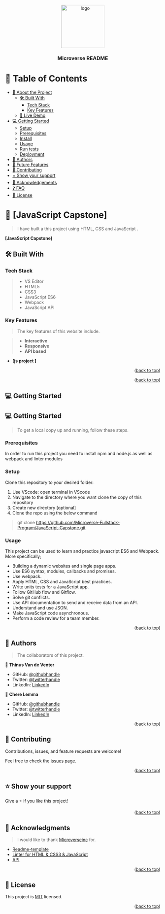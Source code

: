 
<!-- 
Install 
- npm install --save-dev hint@7.x
- npm install --save-dev stylelint@13.x stylelint-scss@3.x stylelint-config-standard@21.x stylelint-csstree-validator@1.x
- npm install --save-dev eslint@7.x eslint-config-airbnb-base@14.x eslint-plugin-import@2.x babel-eslint@10.x
- npm install webpack webpack-cli
- npm install css-loader style-loader
- npm i --save-dev html-webpack-plugin

Testing/Validate
- npx hint .
- npx stylelint "**/*.{css,scss}"
- npx eslint .
- npm run build
-->

<a name="readme-top"></a>

<div align="center">

  <img src="murple_logo.png" alt="logo" width="140"  height="auto" />
  <br/>

  <h3><b>Microverse README</b></h3>

</div>

<!-- TABLE OF CONTENTS -->

# 📗 Table of Contents

- [📖 About the Project](#about-project)
  - [🛠 Built With](#built-with)
    - [Tech Stack](#tech-stack)
    - [Key Features](#key-features)
  - [🚀 Live Demo](#live-demo)
- [💻 Getting Started](#getting-started)
  - [Setup](#setup)
  - [Prerequisites](#prerequisites)
  - [Install](#install)
  - [Usage](#usage)
  - [Run tests](#run-tests)
  - [Deployment](#triangular_flag_on_post-deployment)
- [👥 Authors](#authors)
- [🔭 Future Features](#future-features)
- [🤝 Contributing](#contributing)
- [⭐️ Show your support](#support)
- [🙏 Acknowledgements](#acknowledgements)
- [❓ FAQ](#faq)
- [📝 License](#license)

<!-- PROJECT DESCRIPTION -->

# 📖 [JavaScript Capstone] <a name="about-project"></a>

> I have built a this project using HTML, CSS and JavaScript .

**[JavaScript Capstone]** 

## 🛠 Built With <a name="built-with"></a>

### Tech Stack <a name="tech-stack"></a>

> -  VS Editor
> - HTML5
> - CSS3
> - JavaScript ES6
> - Webpack
> - JavaScript API

<!-- Features -->

### Key Features <a name="key-features"></a>

> The key features of this website include.

> - **Interactive**
> - **Responsive**
> - **API based**

- **[js project ]**


<p align="right">(<a href="#readme-top">back to top</a>)</p>


<p align="right">(<a href="#readme-top">back to top</a>)</p>

<!-- GETTING STARTED -->

## 💻 Getting Started <a name="getting-started"></a>

## 💻 Getting Started <a name="getting-started"></a>

> To get a local copy up and running, follow these steps.

### Prerequisites

In order to run this project you need to install npm and node.js as well as webpack and linter modules

### Setup

Clone this repository to your desired folder:
1. Use VScode: open terminal in VScode
2. Navigate to the directory where you want clone the copy of this repository
3. Create new directory [optional]
4. Clone the repo using the below command
 > git clone  https://github.com/Microverse-Fullstack-Program/JavaScript-Capstone.git

 ### Usage

This project can be used to learn and practice javascript ES6 and Webpack. More specifically;
* Building a dynamic websites and single page apps.
* Use ES6 syntax, modules, callbacks and promises.
* Use webpack.
* Apply HTML, CSS and JavaScript best practices.
* Write units tests for a JavaScript app.
* Follow GitHub flow and Gitflow.
* Solve git conflicts.
* Use API documentation to send and receive data from an API.
* Understand and use JSON.
* Make JavaScript code asynchronous.
* Perform a code review for a team member.

<p align="right">(<a href="#readme-top">back to top</a>)</p>

<!-- AUTHORS -->

## 👥 Authors <a name="authors"></a>

> The collaborators of this project.

👤 **Thinus Van de Venter**

- GitHub: [@githubhandle](https://github.com/Thinus01)
- Twitter: [@twitterhandle](https://twitter.com/thinus_v_d_v#gh-light-mode-only)
- LinkedIn: [LinkedIn](https://www.linkedin.com/in/thinus-van-de-venter-99aa26203/#gh-light-mode-only)

👤 **Chere Lemma**

- GitHub: [@githubhandle](https://github.com/cherelemma)
- Twitter: [@twitterhandle](https://twitter.com/Chere21271613)
- LinkedIn: [LinkedIn](https://www.linkedin.com/in/chere-lemma27211613)

<p align="right">(<a href="#readme-top">back to top</a>)</p>


## 🤝 Contributing <a name="contributing"></a>

Contributions, issues, and feature requests are welcome!

Feel free to check the [issues page](https://github.com/Microverse-Fullstack-Program/JavaScript-Capstone/issues).

<p align="right">(<a href="#readme-top">back to top</a>)</p>

## ⭐️ Show your support <a name="support"></a>

Give a ⭐️ if you like this project!

<p align="right">(<a href="#readme-top">back to top</a>)</p>

## 🙏 Acknowledgments <a name="acknowledgements"></a>

> I would like to thank [Microverseinc](https://github.com/microverseinc) for.

* [Readme-template](https://github.com/microverseinc/readme-template)
* [Linter for HTML & CSS3 & JavaScript](https://github.com/microverseinc/linters-config)
* [API]("#")

<p align="right">(<a href="#readme-top">back to top</a>)</p>

## 📝 License <a name="license"></a>

This project is [MIT](./LICENSE) licensed.

<p align="right">(<a href="#readme-top">back to top</a>)</p>
